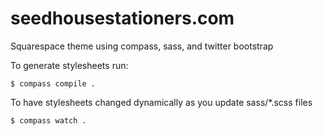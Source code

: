 seedhousestationers.com
=======================

Squarespace theme using compass, sass, and twitter bootstrap

To generate stylesheets run:

```
$ compass compile .
```

To have stylesheets changed dynamically as you update sass/\*.scss files

```
$ compass watch .
```
